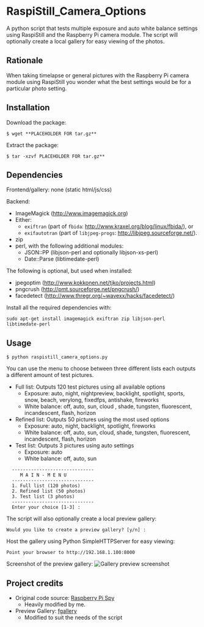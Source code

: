 RaspiStill_Camera_Options 
============== 
A python script that tests multiple exposure and auto white balance settings using RaspiStill and the Raspberry Pi camera module. 
The script will optionally create a local gallery for easy viewing of the photos.


Rationale
---------
When taking timelapse or general pictures with the Raspberry Pi camera module using RaspiStill you wonder what the best settings would be for a particular photo setting.


Installation
------------

Download the package: 
```
$ wget **PLACEHOLDER FOR tar.gz**
```
Extract the package: 
```
$ tar -xzvf PLACEHOLDER FOR tar.gz**
```

Dependencies
---------
Frontend/gallery: none (static html/js/css)

Backend:

* ImageMagick (http://www.imagemagick.org)
* Either:
  - ``exiftran`` (part of ``fbida``: http://www.kraxel.org/blog/linux/fbida/), or
  - ``exifautotran`` (part of ``libjpeg-progs``: http://libjpeg.sourceforge.net/).
* zip
* perl, with the following additional modules:
  - JSON::PP (libjson-perl and optionally libjson-xs-perl)
  - Date::Parse (libtimedate-perl)

The following is optional, but used when installed:

* jpegoptim (http://www.kokkonen.net/tjko/projects.html)
* pngcrush (http://pmt.sourceforge.net/pngcrush/)
* facedetect (http://www.thregr.org/~wavexx/hacks/facedetect/)

Install all the required dependencies with:
```
sudo apt-get install imagemagick exiftran zip libjson-perl libtimedate-perl
```

Usage
-----
```
$ python raspistill_camera_options.py
```

You can use the menu to choose between three different lists each outputs a different amount of test pictures.

* Full list: Outputs 120 test pictures using all available options
  - Exposure: auto, night, nightpreview, backlight, spotlight, sports, snow, beach, verylong, fixedfps, antishake, fireworks
  - White balance: off, auto, sun, cloud , shade, tungsten, fluorescent, incandescent, flash, horizon
* Refined list: Outputs 50 pictures using the most used options
  - Exposure: auto, night, backlight, spotlight, fireworks
  - White balance: off, auto, sun, cloud, shade, tungsten, fluorescent, incandescent, flash, horizon
* Test list: Outputs 3 pictures using auto settings
  - Exposure: auto
  - White balance: off, auto, sun

```
  ------------------------------
     M A I N - M E N U
  ------------------------------
  1. Full list (120 photos)
  2. Refined list (50 photos)
  3. Test list (3 photos)
  ------------------------------
  Enter your choice [1-3] :
``` 

The script will also optionally create a local preview gallery:
```
Would you like to create a preview gallery? [y/n] :
```
Host the gallery using Python SimpleHTTPServer for easy viewing:
```
Point your browser to http://192.168.1.100:8000
```

Screenshot of the preview gallery:
![Gallery preview screenshot](http://ntalekt.com/images/preview_fgallery.jpg)

Project credits
-----
* Original code source: [Raspberry Pi Spy](http://www.raspberrypi-spy.co.uk/?p=1862)
  - Heavily modified by me.
* Preview Gallery: [fgallery](http://www.thregr.org/~wavexx/software/fgallery/)
  - Modified to suit the needs of the script
